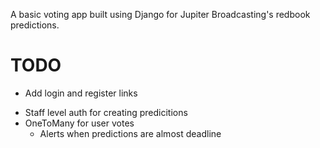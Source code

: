 A basic voting app built using Django for Jupiter Broadcasting's redbook predictions.

TODO
====

* Add login and register links
- Staff level auth for creating predicitions
- OneToMany for user votes
  - Alerts when predictions are almost deadline
